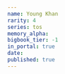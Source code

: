 ```yaml
---
name: Young Khan
rarity: 4
series: tos
memory_alpha:
bigbook_tier: -1
in_portal: true
date:
published: true
---
```



